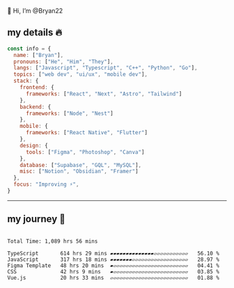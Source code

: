 👋 Hi, I’m @Bryan22

## my details 🔥

```js
const info = {
  name: ["Bryan"],
  pronouns: ["He", "Him", "They"],
  langs: ["Javascript", "Typescript", "C++", "Python", "Go"],
  topics: ["web dev", "ui/ux", "mobile dev"],
  stack: {
    frontend: {
      frameworks: ["React", "Next", "Astro", "Tailwind"]
    },
    backend: {
      frameworks: ["Node", "Nest"]
    },
    mobile: {
      frameworks: ["React Native", "Flutter"]
    },
    design: {
      tools: ["Figma", "Photoshop", "Canva"]
    },
    database: ["Supabase", "GQL", "MySQL"],
    misc: ["Notion", "Obsidian", "Framer"]
  },
  focus: "Improving ⚡️",
}
```
---------------------------------------------------------------
## my journey 🤖

```From: 07 March 2023 - To: 18 June 2025

Total Time: 1,089 hrs 56 mins

TypeScript       614 hrs 29 mins ▰▰▰▰▰▰▰▰▰▰▰▰▰▰▱▱▱▱▱▱▱▱▱▱▱   56.10 %
JavaScript       317 hrs 18 mins ▰▰▰▰▰▰▰▱▱▱▱▱▱▱▱▱▱▱▱▱▱▱▱▱▱   28.97 %
Figma Template   48 hrs 20 mins  ▰▱▱▱▱▱▱▱▱▱▱▱▱▱▱▱▱▱▱▱▱▱▱▱▱   04.41 %
CSS              42 hrs 9 mins   ▰▱▱▱▱▱▱▱▱▱▱▱▱▱▱▱▱▱▱▱▱▱▱▱▱   03.85 %
Vue.js           20 hrs 33 mins  ▱▱▱▱▱▱▱▱▱▱▱▱▱▱▱▱▱▱▱▱▱▱▱▱▱   01.88 %
```

